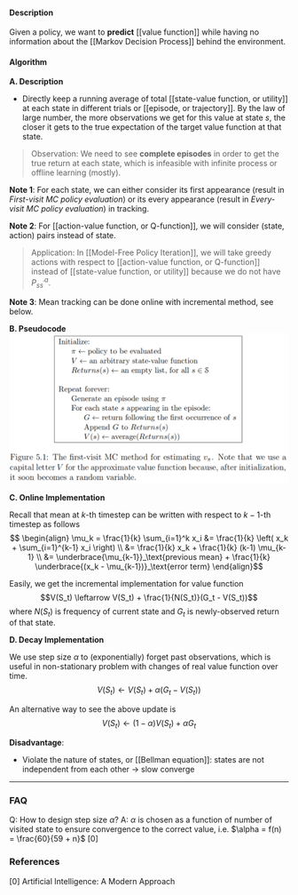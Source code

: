 #### Description
Given a policy, we want to **predict** [[value function]] while having no information about the [[Markov Decision Process]] behind the environment.

#### Algorithm
**A. Description**
- Directly keep a running average of total [[state-value function, or utility]] at each state in different trials or [[episode, or trajectory]].  By the law of large number, the more observations we get for this value at state $s$, the closer it gets to the true expectation of the target value function at that state.

> Observation: We need to see **complete episodes** in order to get the true return at each state, which is infeasible with infinite process or offline learning (mostly).

**Note 1**: For each state, we can either consider its first appearance (result in *First-visit MC policy evaluation*) or its every appearance (result in *Every-visit MC policy evaluation*) in tracking.

**Note 2**: For [[action-value function, or Q-function]], we will consider (state, action) pairs instead of state.
> Application: In [[Model-Free Policy Iteration]], we will take greedy actions with respect to [[action-value function, or Q-function]] instead of [[state-value function, or utility]] because we do not have $P^a_{ss^\prime}$.

**Note 3**: Mean tracking can be done online with incremental method, see below.

**B. Pseudocode**
![500](../resources/MCPrediction.png)

**C. Online Implementation**

Recall that mean at $k$-th timestep can be written with respect to $k-1$-th timestep as follows
$$
\begin{align}
\mu_k = \frac{1}{k} \sum_{i=1}^k x_i 
&= \frac{1}{k} \left( x_k + \sum_{i=1}^{k-1} x_i \right) \\
&= \frac{1}{k} x_k + \frac{1}{k} (k-1) \mu_{k-1} \\
&= \underbrace{\mu_{k-1}}_\text{previous mean} + \frac{1}{k} \underbrace{(x_k - \mu_{k-1})}_\text{error term}
\end{align}$$

Easily, we get the incremental implementation for value function
$$V(S_t) \leftarrow V(S_t) + \frac{1}{N(S_t)}(G_t - V(S_t))$$
where $N(S_t)$ is frequency of current state and $G_t$ is newly-observed return of that state.

**D. Decay Implementation**

We use step size $\alpha$ to (exponentially) forget past observations, which is useful in non-stationary problem with changes of real value function over time.
$$V(S_t) \leftarrow V(S_t) + \alpha(G_t - V(S_t))$$

An alternative way to see the above update is
$$V(S_t) \leftarrow (1 - \alpha) V(S_t) + \alpha G_t$$

**Disadvantage**:
- Violate the nature of states, or [[Bellman equation]]: states are not independent from each other -> slow converge

---
### FAQ

Q: How to design step size $\alpha$?
A: $\alpha$ is chosen as a function of number of visited state to ensure convergence to the correct value, i.e. $\alpha = f(n) = \frac{60}{59 + n}$ [0]

### References
[0] Artificial Intelligence: A Modern Approach